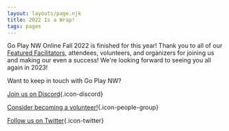 ```yaml
---
layout: layouts/page.njk
title: 2022 Is a Wrap!
tags: pages
---
```


Go Play NW Online Fall 2022 is finished for this year! Thank you to all of our [Featured Facilitators](/featured-facilitators), attendees, volunteers, and organizers for joining us and making our even a success! We're looking forward to seeing you all again in 2023!

Want to keep in touch with Go Play NW?

[Join us on Discord](https://discord.gg/AqhayGFexQ){.icon-discord}

[Consider becoming a volunteer!](http://localhost:8080/volunteer){.icon-people-group}

[Follow us on Twitter](https://twitter.com/GoPlayNW){.icon-twitter}